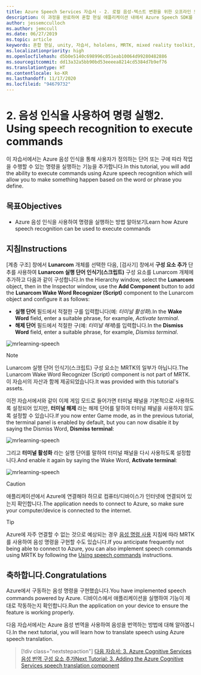 ```yaml
---
title: Azure Speech Services 자습서 - 2. 로컬 음성-텍스트 변환을 위한 오프라인 모드 추가
description: 이 과정을 완료하여 혼합 현실 애플리케이션 내에서 Azure Speech SDK를 구현하는 방법을 알아봅니다.
author: jessemcculloch
ms.author: jemccull
ms.date: 06/27/2019
ms.topic: article
keywords: 혼합 현실, unity, 자습서, hololens, MRTK, mixed reality toolkit, UWP, Azure spatial anchors, 음성 인식, Windows 10
ms.localizationpriority: high
ms.openlocfilehash: d5b0e5140c698996c051eab10064d99280482886
ms.sourcegitcommit: dd13a32a5bb90bd53eeeea8214cd5384d7b9ef76
ms.translationtype: HT
ms.contentlocale: ko-KR
ms.lasthandoff: 11/17/2020
ms.locfileid: "94679732"
---
```

# <a name="2-using-speech-recognition-to-execute-commands"></a><span data-ttu-id="cdd91-105">2. 음성 인식을 사용하여 명령 실행</span><span class="sxs-lookup"><span data-stu-id="cdd91-105">2. Using speech recognition to execute commands</span></span>

<span data-ttu-id="cdd91-106">이 자습서에서는 Azure 음성 인식을 통해 사용자가 정의하는 단어 또는 구에 따라 작업을 수행할 수 있는 명령을 실행하는 기능을 추가합니다.</span><span class="sxs-lookup"><span data-stu-id="cdd91-106">In this tutorial, you will add the ability to execute commands using Azure speech recognition which will allow you to make something happen based on the word or phrase you define.</span></span>

## <a name="objectives"></a><span data-ttu-id="cdd91-107">목표</span><span class="sxs-lookup"><span data-stu-id="cdd91-107">Objectives</span></span>

* <span data-ttu-id="cdd91-108">Azure 음성 인식을 사용하여 명령을 실행하는 방법 알아보기</span><span class="sxs-lookup"><span data-stu-id="cdd91-108">Learn how Azure speech recognition can be used to execute commands</span></span>

## <a name="instructions"></a><span data-ttu-id="cdd91-109">지침</span><span class="sxs-lookup"><span data-stu-id="cdd91-109">Instructions</span></span>

<span data-ttu-id="cdd91-110">[계층 구조] 창에서 **Lunarcom** 개체를 선택한 다음, [검사기] 창에서 **구성 요소 추가** 단추를 사용하여 **Lunarcom 실행 단어 인식기(스크립트)** 구성 요소를 Lunarcom 개체에 추가하고 다음과 같이 구성합니다.</span><span class="sxs-lookup"><span data-stu-id="cdd91-110">In the Hierarchy window, select the **Lunarcom** object, then in the Inspector window, use the **Add Component** button to add the **Lunarcom Wake Word Recognizer (Script)** component to the Lunarcom object and configure it as follows:</span></span>

* <span data-ttu-id="cdd91-111">**실행 단어** 필드에서 적절한 구를 입력합니다(예: _터미널 활성화_).</span><span class="sxs-lookup"><span data-stu-id="cdd91-111">In the **Wake Word** field, enter a suitable phrase, for example, _Activate terminal_.</span></span>
* <span data-ttu-id="cdd91-112">**해제 단어** 필드에서 적절한 구(예: _터미널 해제_)를 입력합니다.</span><span class="sxs-lookup"><span data-stu-id="cdd91-112">In the **Dismiss Word** field, enter a suitable phrase, for example, _Dismiss terminal_.</span></span>

![mrlearning-speech](images/mrlearning-speech/tutorial2-section1-step1-1.png)

> [!NOTE]
> <span data-ttu-id="cdd91-114">Lunarcom 실행 단어 인식기(스크립트) 구성 요소는 MRTK의 일부가 아닙니다.</span><span class="sxs-lookup"><span data-stu-id="cdd91-114">The Lunarcom Wake Word Recognizer (Script) component is not part of MRTK.</span></span> <span data-ttu-id="cdd91-115">이 자습서의 자산과 함께 제공되었습니다.</span><span class="sxs-lookup"><span data-stu-id="cdd91-115">It was provided with this tutorial's assets.</span></span>

<span data-ttu-id="cdd91-116">이전 자습서에서와 같이 이제 게임 모드로 들어가면 터미널 패널을 기본적으로 사용하도록 설정되어 있지만, **터미널 해제** 라는 해제 단어를 말하여 터미널 패널을 사용하지 않도록 설정할 수 있습니다.</span><span class="sxs-lookup"><span data-stu-id="cdd91-116">If you now enter Game mode, as in the previous tutorial, the terminal panel is enabled by default, but you can now disable it by saying the Dismiss Word, **Dismiss terminal**:</span></span>

![mrlearning-speech](images/mrlearning-speech/tutorial2-section1-step1-2.png)

<span data-ttu-id="cdd91-118">그리고 **터미널 활성화** 라는 실행 단어를 말하여 터미널 패널을 다시 사용하도록 설정합니다.</span><span class="sxs-lookup"><span data-stu-id="cdd91-118">And enable it again by saying the Wake Word, **Activate terminal**:</span></span>

![mrlearning-speech](images/mrlearning-speech/tutorial2-section1-step1-3.png)

> [!CAUTION]
> <span data-ttu-id="cdd91-120">애플리케이션에서 Azure에 연결해야 하므로 컴퓨터/디바이스가 인터넷에 연결되어 있는지 확인합니다.</span><span class="sxs-lookup"><span data-stu-id="cdd91-120">The application needs to connect to Azure, so make sure your computer/device is connected to the internet.</span></span>

> [!TIP]
> <span data-ttu-id="cdd91-121">Azure에 자주 연결할 수 없는 것으로 예상되는 경우 [음성 명령 사용](mr-learning-base-09.md) 지침에 따라 MRTK를 사용하여 음성 명령을 구현할 수도 있습니다.</span><span class="sxs-lookup"><span data-stu-id="cdd91-121">If you anticipate frequently not being able to connect to Azure, you can also implement speech commands using MRTK by following the [Using speech commands](mr-learning-base-09.md) instructions.</span></span>

## <a name="congratulations"></a><span data-ttu-id="cdd91-122">축하합니다.</span><span class="sxs-lookup"><span data-stu-id="cdd91-122">Congratulations</span></span>

<span data-ttu-id="cdd91-123">Azure에서 구동하는 음성 명령을 구현했습니다.</span><span class="sxs-lookup"><span data-stu-id="cdd91-123">You have implemented speech commands powered by Azure.</span></span> <span data-ttu-id="cdd91-124">디바이스에서 애플리케이션을 실행하여 기능이 제대로 작동하는지 확인합니다.</span><span class="sxs-lookup"><span data-stu-id="cdd91-124">Run the application on your device to ensure the feature is working properly.</span></span>

<span data-ttu-id="cdd91-125">다음 자습서에서는 Azure 음성 번역을 사용하여 음성을 번역하는 방법에 대해 알아봅니다.</span><span class="sxs-lookup"><span data-stu-id="cdd91-125">In the next tutorial, you will learn how to translate speech using Azure speech translation.</span></span>

> [!div class="nextstepaction"]
> [<span data-ttu-id="cdd91-126">다음 자습서: 3. Azure Cognitive Services 음성 번역 구성 요소 추가</span><span class="sxs-lookup"><span data-stu-id="cdd91-126">Next Tutorial: 3. Adding the Azure Cognitive Services speech translation component</span></span>](mrlearning-speechSDK-ch3.md)
